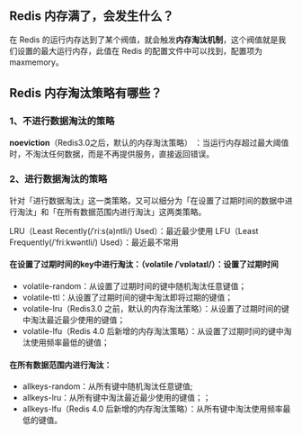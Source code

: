 ## Redis 内存满了，会发生什么？

在 Redis 的运行内存达到了某个阀值，就会触发**内存淘汰机制**，这个阀值就是我们设置的最大运行内存，此值在 Redis 的配置文件中可以找到，配置项为 maxmemory。

## Redis 内存淘汰策略有哪些？
### 1、不进行数据淘汰的策略
**noeviction**（Redis3.0之后，默认的内存淘汰策略） ：当运行内存超过最大阈值时，不淘汰任何数据，而是不再提供服务，直接返回错误。

### 2、进行数据淘汰的策略
针对「进行数据淘汰」这一类策略，又可以细分为「在设置了过期时间的数据中进行淘汰」和「在所有数据范围内进行淘汰」这两类策略。

LRU（Least Recently(/ˈriːs(ə)ntli/) Used）：最近最少使用
LFU（Least Frequently(/ˈfriːkwəntli/) Used）：最近最不常用

#### 在设置了过期时间的key中进行淘汰：（volatile /ˈvɒlətaɪl/）：设置了过期时间

- volatile-random：从设置了过期时间的键中随机淘汰任意键值；
- volatile-ttl：从设置了过期时间的键中淘汰即将过期的键值；
- volatile-lru（Redis3.0 之前，默认的内存淘汰策略）：从设置了过期时间的键中淘汰最近最少使用的键值；
- volatile-lfu（Redis 4.0 后新增的内存淘汰策略）：从设置了过期时间的键中淘汰使用频率最低的键值；

#### 在所有数据范围内进行淘汰：

- allkeys-random：从所有键中随机淘汰任意键值; 
- allkeys-lru：从所有键中淘汰最近最少使用的键值；； 
- allkeys-lfu（Redis 4.0 后新增的内存淘汰策略）：从所有键中淘汰使用频率最低的键值。
